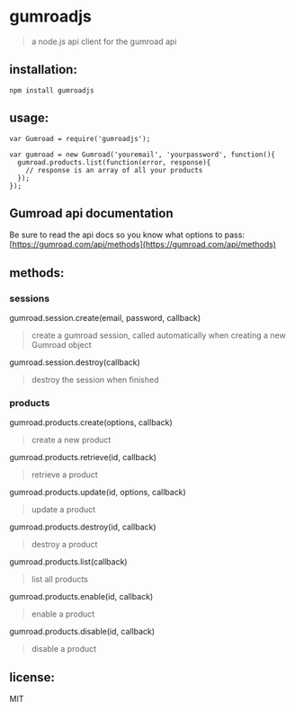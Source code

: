 # gumroadjs
> a node.js api client for the gumroad api

## installation:
```
npm install gumroadjs
```

## usage:
```
var Gumroad = require('gumroadjs');

var gumroad = new Gumroad('youremail', 'yourpassword', function(){
  gumroad.products.list(function(error, response){
    // response is an array of all your products
  });
});
```

## Gumroad api documentation
Be sure to read the api docs so you know what options to pass: [https://gumroad.com/api/methods](https://gumroad.com/api/methods)

## methods:

### sessions
gumroad.session.create(email, password, callback)
> create a gumroad session, called automatically when creating a new Gumroad object

gumroad.session.destroy(callback)
> destroy the session when finished

### products
gumroad.products.create(options, callback)
> create a new product

gumroad.products.retrieve(id, callback)
> retrieve a product

gumroad.products.update(id, options, callback)
> update a product

gumroad.products.destroy(id, callback)
> destroy a product

gumroad.products.list(callback)
> list all products

gumroad.products.enable(id, callback)
> enable a product

gumroad.products.disable(id, callback)
> disable a product


## license:
MIT